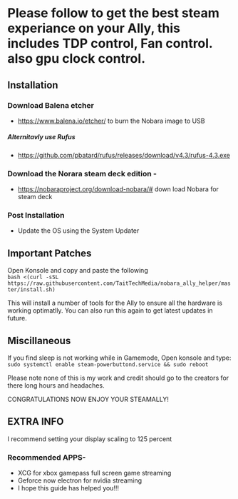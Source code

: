 # Please follow to get the best steam experiance on your Ally, this includes TDP control, Fan control. also gpu clock control.

## Installation
### Download Balena etcher 
- https://www.balena.io/etcher/ to burn the Nobara image to USB

##### Alternitavly use Rufus
- https://github.com/pbatard/rufus/releases/download/v4.3/rufus-4.3.exe

### Download the Norara steam deck edition -
- https://nobaraproject.org/download-nobara/# down load Nobara for steam deck

### Post Installation
- Update the OS using the System Updater

## Important Patches

Open Konsole and copy and paste the following    
`bash <(curl -sSL https://raw.githubusercontent.com/TaitTechMedia/nobara_ally_helper/master/install.sh)`

This will install a number of tools for the Ally to ensure all the hardware is working optimatlly. You can also run this again to get latest updates in future.

## Miscillaneous
If you find sleep is not working while in Gamemode, Open konsole and type:
`sudo systemctl enable steam-powerbuttond.service && sudo reboot`

Please note none of this is my work and credit should go to the creators for there long hours and headaches.

CONGRATULATIONS NOW ENJOY YOUR STEAMALLY!

## EXTRA INFO
I recommend setting your display scaling to 125 percent

### Recommended APPS-
- XCG for xbox gamepass full screen game streaming
- Geforce now electron  for nvidia streaming
- I hope this guide has helped you!!!